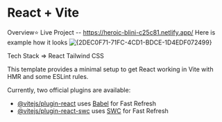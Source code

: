 # React + Vite
Overview⭐
Live Project -- https://heroic-blini-c25c81.netlify.app/
Here is example how it looks
![{2DEC0F71-71FC-4CD1-BDCE-1D4EDF072499}](https://github.com/user-attachments/assets/ac7f4c49-2220-4693-bd66-5e4347c77f58)



Tech Stack =>
 React
 Tailwind
 CSS



This template provides a minimal setup to get React working in Vite with HMR and some ESLint rules.

Currently, two official plugins are available:

- [@vitejs/plugin-react](https://github.com/vitejs/vite-plugin-react/blob/main/packages/plugin-react/README.md) uses [Babel](https://babeljs.io/) for Fast Refresh
- [@vitejs/plugin-react-swc](https://github.com/vitejs/vite-plugin-react-swc) uses [SWC](https://swc.rs/) for Fast Refresh
